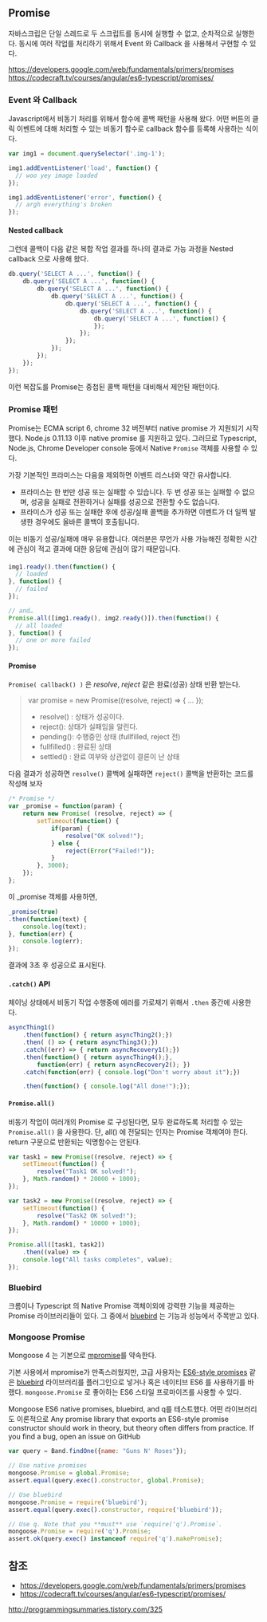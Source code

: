 
## Promise

자바스크립은 단일 스레드로 두 스크립트를 동시에 실행할 수 없고, 순차적으로 실행한다. 동시에 여러 작업를 처리하기 위해서 Event 와 Callback 을 사용해서 구현할 수 있다.

https://developers.google.com/web/fundamentals/primers/promises
https://codecraft.tv/courses/angular/es6-typescript/promises/

### Event 와 Callback

Javascript에서 비동기 처리를 위해서 함수에 콜백 패턴을 사용해 왔다. 어떤 버튼의 클릭 이벤트에 대해 처리할 수 있는 비동기 함수로 callback 함수를 등록해 사용하는 식이다. 

```js
var img1 = document.querySelector('.img-1');

img1.addEventListener('load', function() {
  // woo yey image loaded
});

img1.addEventListener('error', function() {
  // argh everything's broken
});
```


#### Nested callback

그런데 콜백이 다음 같은 복합 작업 결과를 하나의 결과로 가능 과정을 Nested callback 으로 사용해 왔다.

```js
db.query('SELECT A ...', function() {
    db.query('SELECT A ...', function() {
        db.query('SELECT A ...', function() {
            db.query('SELECT A ...', function() {
                db.query('SELECT A ...', function() {
                    db.query('SELECT A ...', function() {
                        db.query('SELECT A ...', function() {
                        });
                    });
                });
            });
        });
    });
});
```

이런 복잡도를 Promise는 중첩된 콜백 패턴을 대비해서 제안된 패턴이다. 

### Promise 패턴

Promise는 ECMA script 6, chrome 32 버전부터 native promise 가 지원되기 시작했다.
Node.js 0.11.13 이후 native promise 를 지원하고 있다. 그러므로 Typescript, Node.js, Chrome Developer console 등에서 Native `Promise` 객체를 사용할 수 있다.

가장 기본적인 프라미스는 다음을 제외하면 이벤트 리스너와 약간 유사합니다.

- 프라미스는 한 번만 성공 또는 실패할 수 있습니다. 두 번 성공 또는 실패할 수 없으며, 성공을 실패로 전환하거나 실패를 성공으로 전환할 수도 없습니다.
- 프라미스가 성공 또는 실패한 후에 성공/실패 콜백을 추가하면 이벤트가 더 일찍 발생한 경우에도 올바른 콜백이 호출됩니다.

이는 비동기 성공/실패에 매우 유용합니다. 여러분은 무언가 사용 가능해진 정확한 시간에 관심이 적고 결과에 대한 응답에 관심이 많기 때문입니다.


#### 

```js
img1.ready().then(function() {
  // loaded
}, function() {
  // failed
});

// and…
Promise.all([img1.ready(), img2.ready()]).then(function() {
  // all loaded
}, function() {
  // one or more failed
});
```

#### Promise

`Promise( callback() )` 은 *resolve*, *reject* 같은 완료(성공) 상태 반환 받는다.

> var promise = new Promise((resolve, reject) => { ... });
>   - resolve() : 상태가 성공이다.
>   - reject(): 상태가 실패임을 알린다.
>   - pending(): 수행중인 상태 (fullfilled, reject 전)
>   - fullfilled() : 완료된 상태
>   - settled() : 완료 여부와 상관없이 결론이 난 상태

다음 결과가 성공하면 `resolve()` 콜백에 실패하면 `reject()` 콜백을 반환하는 코드를 작성해 보자

```ts
/* Promise */
var _promise = function(param) {
    return new Promise( (resolve, reject) => {
        setTimeout(function() {
            if(param) {
                resolve("OK solved!");
            } else {
                reject(Error("Failed!"));
            }
        }, 3000);
    });
};
```

이 _promise 객체를 사용하면,

```ts
_promise(true)
.then(function(text) {
    console.log(text);
}, function(err) {
    console.log(err);
});
```

결과에 3초 후 성공으로 표시된다.

#### `.catch()` API

체이닝 상태에서 비동기 작업 수행중에 에러를 가로채기 위해서 `.then` 중간에 사용한다.

```ts
asyncThing1()
    .then(function() { return asyncThing2();})
    .then( () => { return asyncThing3();})
    .catch((err) => { return asyncRecovery1();})
    .then(function() { return asyncThing4();}, 
        function(err) { return asyncRecovery2(); })
    .catch(function(err) { console.log("Don't worry about it");})

    .then(function() { console.log("All done!");});
```


#### `Promise.all()`

비동기 작업이 여러개의 Promise 로 구성된다면, 모두 완료하도록 처리할 수 있는 `Promise.all()` 을 사용한다.
단, all() 에 전달되는 인자는 Promise 객체여야 한다. return 구문으로 반환되는 익명함수는 안된다.


```ts
var task1 = new Promise((resolve, reject) => {
    setTimeout(function() {
        resolve("Task1 OK solved!");
    }, Math.random() * 20000 + 1000);
});

var task2 = new Promise((resolve, reject) => {
    setTimeout(function() {
        resolve("Task2 OK solved!");
    }, Math.random() * 10000 + 1000);
});

Promise.all([task1, task2])
    .then((value) => {
    console.log("All tasks completes", value);
});
```


### Bluebird

크롬이나 Typescript 의 Native Promise 객체이외에 강력한 기능을 제공하는 Promise 라이브러리들이 있다. 그 중에서 [bluebird](http://bluebirdjs.com/docs/benchmarks.html) 는 기능과 성능에서 주목받고 있다.



### Mongoose Promise

Mongoose 4 는 기본으로 [mpromise](https://www.npmjs.com/package/mpromise)를 약속한다.



기본 사용에서 mpromise가 만족스러웠지만, 고급 사용자는 [ES6-style promises](https://developer.mozilla.org/en-US/docs/Web/JavaScript/Reference/Global_Objects/Promise) 같은 [bluebird](https://www.npmjs.com/package/bluebird) 라이브러리를 플러그인으로 넣거나 혹은 네이티브 ES6 를 사용하기를 바랬다. `mongoose.Promise` 로 좋아하는 ES6 스타일 프로마이즈를 사용할 수 있다.


Mongoose ES6 native promises, bluebird, and q를 테스트했다. 어떤 라이브러리도 이론적으로 
 Any promise library that exports an ES6-style promise constructor should work in theory, but theory often differs from practice. If you find a bug, open an issue on GitHub


```js
var query = Band.findOne({name: "Guns N' Roses"});

// Use native promises
mongoose.Promise = global.Promise;
assert.equal(query.exec().constructor, global.Promise);

// Use bluebird
mongoose.Promise = require('bluebird');
assert.equal(query.exec().constructor, require('bluebird'));

// Use q. Note that you **must** use `require('q').Promise`.
mongoose.Promise = require('q').Promise;
assert.ok(query.exec() instanceof require('q').makePromise);
```



## 참조

- https://developers.google.com/web/fundamentals/primers/promises
- https://codecraft.tv/courses/angular/es6-typescript/promises/

http://programmingsummaries.tistory.com/325
